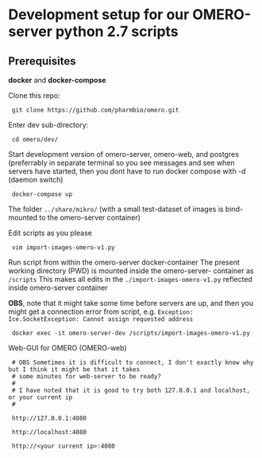 # Development setup for our OMERO-server python 2.7 scripts


## Prerequisites

**docker** and **docker-compose**


Clone this repo:

     git clone https://github.com/pharmbio/omero.git
     
     
Enter dev sub-directory:

     cd omero/dev/


Start development version of omero-server, omero-web, and postgres (preferrably in separate terminal so you see messages
and see when servers have started, then you dont have to run docker compose with -d (daemon switch)

     docker-compose up
     
The folder `../share/mikro/` (with a small test-dataset of images is bind-mounted to the omero-server container)
     
Edit scripts as you please

     vim import-images-omero-v1.py
     
Run script from within the omero-server docker-container
The present working directory (PWD) is mounted inside the omero-server- 
container as `/scripts` 
This makes all edits in the `./import-images-omero-v1.py` reflected inside omero-server container

**OBS**, note that it might take some time before servers are up, and then you might get a connection error from script, e.g. `Exception: Ice.SocketException:
Cannot assign requested address`

     docker exec -it omero-server-dev /scripts/import-images-omero-v1.py
     
Web-GUI for OMERO (OMERO-web)

     # OBS Sometimes it is difficult to connect, I don't exactly know why but I think it might be that it takes
     # some minutes for web-server to be ready?
     #
     # I have noted that it is good to try both 127.0.0.1 and localhost, or your current ip
     #

     http://127.0.0.1:4080
     
     http://localhost:4080
     
     http://<your current ip>:4080

